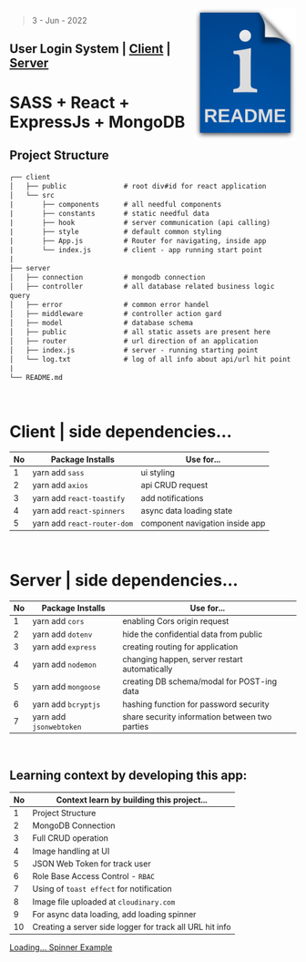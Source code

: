 <img src="./client/public/readme.png" style='width:180px' align="right" />

> 3 - Jun - 2022

## User Login System | [Client][client] | [Server][server]

# SASS + React + ExpressJs + MongoDB

[client]: https://user-login-sys.netlify.app
[server]: https://user-login-sys.herokuapp.com


## Project Structure
    
    ┌── client 
    │   ├── public              # root div#id for react application
    │   └── src
    |       ├── components      # all needful components 
    |       ├── constants       # static needful data
    |       ├── hook            # server communication (api calling)
    |       ├── style           # default common styling
    |       ├── App.js          # Router for navigating, inside app
    |       └── index.js        # client - app running start point
    | 
    ├── server  
    │   ├── connection          # mongodb connection
    │   ├── controller          # all database related business logic query
    │   ├── error               # common error handel
    │   ├── middleware          # controller action gard 
    │   ├── model               # database schema 
    │   ├── public              # all static assets are present here
    │   ├── router              # url direction of an application
    │   ├── index.js            # server - running starting point
    │   └── log.txt             # log of all info about api/url hit point
    |
    └── README.md

<br />


# Client | side dependencies...

|No| Package Installs            | Use for...               |
|--|-----------------------------|--------------------------|
| 1| yarn add `sass`             | ui styling               |
| 2| yarn add `axios`            | api CRUD request         |
| 3| yarn add `react-toastify`   | add notifications        |
| 4| yarn add `react-spinners`   | async data loading state |
| 5| yarn add `react-router-dom` | component navigation inside app |


<br/>


# Server | side dependencies...

|No| Package Installs       | Use for...                                    |
|--|------------------------|-----------------------------------------------|
|1 | yarn add `cors`        | enabling Cors origin request                  |
|2 | yarn add `dotenv`      | hide the confidential data from public        |
|3 | yarn add `express`     | creating routing for application              |
|4 | yarn add `nodemon`     | changing happen, server restart automatically |
|5 | yarn add `mongoose`    | creating DB schema/modal for POST-ing data    |
|6 | yarn add `bcryptjs`    | hashing function for password security        |
|7 | yarn add `jsonwebtoken`| share security information between two parties|


<br/>


## Learning context by developing this app:
|No| Context learn by building this project...      | 
|--|------------------------------------------------|
| 1| Project Structure                              | 
| 2| MongoDB Connection                             |
| 3| Full CRUD operation                            | 
| 4| Image handling at UI                           |
| 5| JSON Web Token for track user                  |
| 6| Role Base Access Control - `RBAC`              |
| 7| Using of `toast effect` for notification       |
| 8| Image file uploaded at `cloudinary.com`        |
| 9| For async data loading, add loading spinner    |
| 10| Creating a server side logger for track all URL hit info |



[Loading... Spinner Example](https://www.davidhu.io/react-spinners)